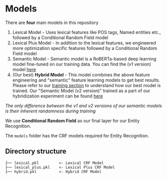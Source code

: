 # Models

There are **four** main models in this repository

1. Lexical Model - Uses lexical features like POS tags, Named entities etc., followed by a Conditional Random Field model
2. Lexical Plus Model - In addition to the lexical features, we engineered more optimization specific features followed by a Conditional Random Field model
3. Semantic Model - Semantic model is a RoBERTa-based deep learning model fine-tuned on our training data. You can find the (v1 version) model [here](https://huggingface.co/skadio/ner4opt-roberta-v1) 
4. (Our best) **Hybrid Model** - This model combines the above feature engineering and "semantic" feature learning models to get best results. 
Please refer to our [training section](https://github.com/skadio/Ner4Opt/training) to understand how our best model is trained. 
Our "Semantic Model (v2 version)" trained as a part of our hybridization experiment can be found [here](https://huggingface.co/skadio/ner4opt-roberta-v2)

_The only difference between the v1 and v2 versions of our semantic models is their inherent randomness during training_

We use **Conditional Random Field** as our final layer for our Entity Recognition.

The `models` folder has the CRF models required for Entity Recognition.

## Directory structure
```
├── lexical.pkl         <- Lexical CRF Model 
├── lexical_plus.pkl    <- Lexical Plus CRF Model
├── hybrid.pkl          <- Hybrid CRF Model
```
